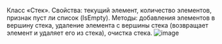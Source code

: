 Класс «Стек».
Свойства: текущий элемент, количество элементов, признак пуст ли список (IsEmpty).
Методы: добавления элементов в вершину стека, удаление элемента с вершины стека (возвращает элемент и удаляет его из стека), очистка стека.
![image](https://github.com/user-attachments/assets/beb8a29f-3367-4f54-a92c-403ab32e2477)
